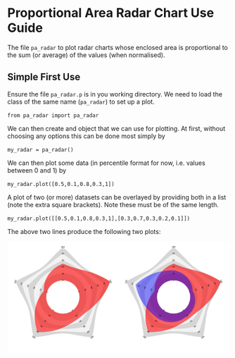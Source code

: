 # Proportional Area Radar Chart Use Guide
The file `pa_radar` to plot radar charts whose enclosed area is proportional to the sum (or average) of the values (when normalised).

## Simple First Use
Ensure the file `pa_radar.p` is in you working directory. We need to load the class of the same name (`pa_radar`) to set up a plot.
```
from pa_radar import pa_radar
```

We can then create and object that we can use for plotting. At first, without choosing any options this can be done most simply by
```
my_radar = pa_radar()
```

We can then plot some data (in percentile format for now, i.e. values between 0 and 1) by

```
my_radar.plot([0.5,0.1,0.8,0.3,1])
```

A plot of two (or more) datasets can be overlayed by providing both in a list (note the extra square brackets). Note these must be of the same length.

```
my_radar.plot([[0.5,0.1,0.8,0.3,1],[0.3,0.7,0.3,0.2,0.1]])
```

The above two lines produce the following two plots:

![default plots](/images/default_plot.png)



